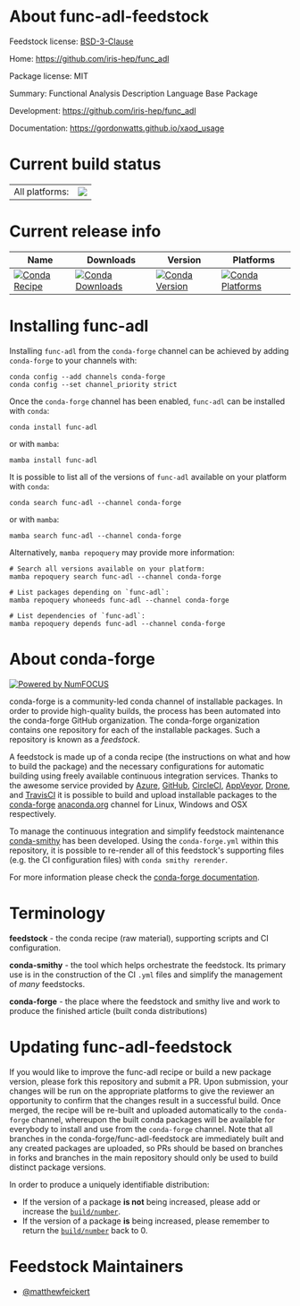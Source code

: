 About func-adl-feedstock
========================

Feedstock license: [BSD-3-Clause](https://github.com/conda-forge/func-adl-feedstock/blob/main/LICENSE.txt)

Home: https://github.com/iris-hep/func_adl

Package license: MIT

Summary: Functional Analysis Description Language Base Package

Development: https://github.com/iris-hep/func_adl

Documentation: https://gordonwatts.github.io/xaod_usage

Current build status
====================


<table><tr><td>All platforms:</td>
    <td>
      <a href="https://dev.azure.com/conda-forge/feedstock-builds/_build/latest?definitionId=23457&branchName=main">
        <img src="https://dev.azure.com/conda-forge/feedstock-builds/_apis/build/status/func-adl-feedstock?branchName=main">
      </a>
    </td>
  </tr>
</table>

Current release info
====================

| Name | Downloads | Version | Platforms |
| --- | --- | --- | --- |
| [![Conda Recipe](https://img.shields.io/badge/recipe-func--adl-green.svg)](https://anaconda.org/conda-forge/func-adl) | [![Conda Downloads](https://img.shields.io/conda/dn/conda-forge/func-adl.svg)](https://anaconda.org/conda-forge/func-adl) | [![Conda Version](https://img.shields.io/conda/vn/conda-forge/func-adl.svg)](https://anaconda.org/conda-forge/func-adl) | [![Conda Platforms](https://img.shields.io/conda/pn/conda-forge/func-adl.svg)](https://anaconda.org/conda-forge/func-adl) |

Installing func-adl
===================

Installing `func-adl` from the `conda-forge` channel can be achieved by adding `conda-forge` to your channels with:

```
conda config --add channels conda-forge
conda config --set channel_priority strict
```

Once the `conda-forge` channel has been enabled, `func-adl` can be installed with `conda`:

```
conda install func-adl
```

or with `mamba`:

```
mamba install func-adl
```

It is possible to list all of the versions of `func-adl` available on your platform with `conda`:

```
conda search func-adl --channel conda-forge
```

or with `mamba`:

```
mamba search func-adl --channel conda-forge
```

Alternatively, `mamba repoquery` may provide more information:

```
# Search all versions available on your platform:
mamba repoquery search func-adl --channel conda-forge

# List packages depending on `func-adl`:
mamba repoquery whoneeds func-adl --channel conda-forge

# List dependencies of `func-adl`:
mamba repoquery depends func-adl --channel conda-forge
```


About conda-forge
=================

[![Powered by
NumFOCUS](https://img.shields.io/badge/powered%20by-NumFOCUS-orange.svg?style=flat&colorA=E1523D&colorB=007D8A)](https://numfocus.org)

conda-forge is a community-led conda channel of installable packages.
In order to provide high-quality builds, the process has been automated into the
conda-forge GitHub organization. The conda-forge organization contains one repository
for each of the installable packages. Such a repository is known as a *feedstock*.

A feedstock is made up of a conda recipe (the instructions on what and how to build
the package) and the necessary configurations for automatic building using freely
available continuous integration services. Thanks to the awesome service provided by
[Azure](https://azure.microsoft.com/en-us/services/devops/), [GitHub](https://github.com/),
[CircleCI](https://circleci.com/), [AppVeyor](https://www.appveyor.com/),
[Drone](https://cloud.drone.io/welcome), and [TravisCI](https://travis-ci.com/)
it is possible to build and upload installable packages to the
[conda-forge](https://anaconda.org/conda-forge) [anaconda.org](https://anaconda.org/)
channel for Linux, Windows and OSX respectively.

To manage the continuous integration and simplify feedstock maintenance
[conda-smithy](https://github.com/conda-forge/conda-smithy) has been developed.
Using the ``conda-forge.yml`` within this repository, it is possible to re-render all of
this feedstock's supporting files (e.g. the CI configuration files) with ``conda smithy rerender``.

For more information please check the [conda-forge documentation](https://conda-forge.org/docs/).

Terminology
===========

**feedstock** - the conda recipe (raw material), supporting scripts and CI configuration.

**conda-smithy** - the tool which helps orchestrate the feedstock.
                   Its primary use is in the construction of the CI ``.yml`` files
                   and simplify the management of *many* feedstocks.

**conda-forge** - the place where the feedstock and smithy live and work to
                  produce the finished article (built conda distributions)


Updating func-adl-feedstock
===========================

If you would like to improve the func-adl recipe or build a new
package version, please fork this repository and submit a PR. Upon submission,
your changes will be run on the appropriate platforms to give the reviewer an
opportunity to confirm that the changes result in a successful build. Once
merged, the recipe will be re-built and uploaded automatically to the
`conda-forge` channel, whereupon the built conda packages will be available for
everybody to install and use from the `conda-forge` channel.
Note that all branches in the conda-forge/func-adl-feedstock are
immediately built and any created packages are uploaded, so PRs should be based
on branches in forks and branches in the main repository should only be used to
build distinct package versions.

In order to produce a uniquely identifiable distribution:
 * If the version of a package **is not** being increased, please add or increase
   the [``build/number``](https://docs.conda.io/projects/conda-build/en/latest/resources/define-metadata.html#build-number-and-string).
 * If the version of a package **is** being increased, please remember to return
   the [``build/number``](https://docs.conda.io/projects/conda-build/en/latest/resources/define-metadata.html#build-number-and-string)
   back to 0.

Feedstock Maintainers
=====================

* [@matthewfeickert](https://github.com/matthewfeickert/)


<!-- dummy commit to enable rerendering -->

